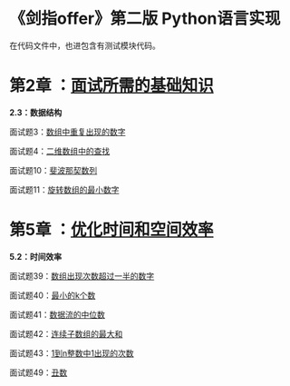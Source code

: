 # 《剑指offer》第二版 Python语言实现

在代码文件中，也进包含有测试模块代码。

# 第2章 ：[面试所需的基础知识](https://github.com/gdutthu/CodingInterviewChinese2/tree/master/chap2)

**2.3：数据结构**

面试题3：[数组中重复出现的数字](https://github.com/gdutthu/CodingInterviewChinese2/tree/master/chap2/3_duplicate)

面试题4：[二维数组中的查找](https://github.com/gdutthu/CodingInterviewChinese2/tree/master/chap2/4_FindInPartiallySortedMatrix)

面试题10：[斐波那契数列](https://github.com/gdutthu/CodingInterviewChinese2/tree/master/chap2/10_Fibonacci)

面试题11：[旋转数组的最小数字](https://github.com/gdutthu/CodingInterviewChinese2/tree/master/chap2/11_MinNumberInRotatedArray)



# 第5章 ：[优化时间和空间效率](https://github.com/gdutthu/CodingInterviewChinese2/tree/master/chap5)

**5.2：时间效率**

面试题39：[数组出现次数超过一半的数字](https://github.com/gdutthu/CodingInterviewChinese2/tree/master/chap5/39_MoreThanHalfNum)

面试题40：[最小的k个数](https://github.com/gdutthu/CodingInterviewChinese2/tree/master/chap5/40_GetLeastNumbers)

面试题41：[数据流的中位数](https://github.com/gdutthu/CodingInterviewChinese2/tree/master/chap5/41_StreamMedian)

面试题42：[连续子数组的最大和](https://github.com/gdutthu/CodingInterviewChinese2/tree/master/chap5/42_GreatestSumOfSubarrays)

面试题43：[1到n整数中1出现的次数](https://github.com/gdutthu/CodingInterviewChinese2/tree/master/chap5/43_NumberOf1)

面试题49：[丑数](https://github.com/gdutthu/CodingInterviewChinese2/tree/master/chap5/49_UglyNumber)

